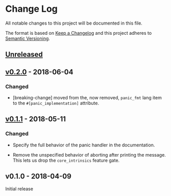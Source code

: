 # Change Log

All notable changes to this project will be documented in this file.

The format is based on [Keep a Changelog](http://keepachangelog.com/)
and this project adheres to [Semantic Versioning](http://semver.org/).

## [Unreleased]

## [v0.2.0] - 2018-06-04

### Changed

- [breaking-change] moved from the, now removed, `panic_fmt` lang item to the
  `#[panic_implementation]` attribute.

## [v0.1.1] - 2018-05-11

### Changed

- Specify the full behavior of the panic handler in the documentation.

- Remove the unspecified behavior of aborting after printing the message. This lets us drop the
  `core_intrinsics` feature gate.

## v0.1.0 - 2018-04-09

Initial release

[Unreleased]: https://github.com/japaric/panic-itm/compare/v0.2.0...HEAD
[v0.2.0]: https://github.com/japaric/panic-itm/compare/v0.1.1...v0.2.0
[v0.1.1]: https://github.com/japaric/panic-itm/compare/v0.1.0...v0.1.1
